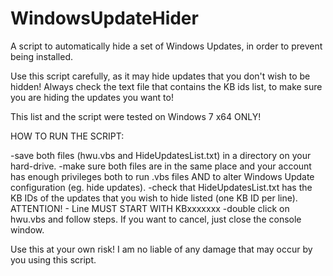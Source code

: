 # WindowsUpdateHider
A script to automatically hide a set of Windows Updates, in order to prevent being installed.

Use this script carefully, as it may hide updates that you don't wish to be hidden!
Always check the text file that contains the KB ids list, to make sure you are hiding the updates you want to!

This list and the script were tested on Windows 7 x64 ONLY!


HOW TO RUN THE SCRIPT:

-save both files (hwu.vbs and HideUpdatesList.txt) in a directory on your hard-drive.
-make sure both files are in the same place and your account has enough privileges both to run .vbs files AND to alter Windows Update configuration (eg. hide updates).
-check that HideUpdatesList.txt has the KB IDs of the updates that you wish to hide listed (one KB ID per line).
ATTENTION! - Line MUST START WITH KBxxxxxxx
-double click on hwu.vbs and follow steps. If you want to cancel, just close the console window.


Use this at your own risk! I am no liable of any damage that may occur by you using this script.
